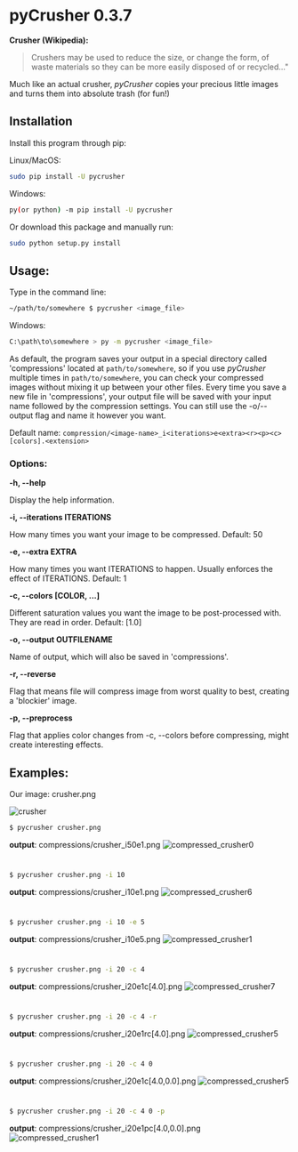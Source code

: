# pyCrusher 0.3.7

**Crusher (Wikipedia):**
>Crushers may be used to reduce the size, or change the form, of waste materials so they can be more easily disposed of or recycled..."

Much like an actual crusher, *pyCrusher* copies your precious little images and turns them into absolute trash (for fun!)

## Installation
Install this program through pip:

Linux/MacOS:
```sh
sudo pip install -U pycrusher
```

Windows:
```sh
py(or python) -m pip install -U pycrusher
```

Or download this package and manually run:
```sh
sudo python setup.py install
```

## Usage:
Type in the command line:
```sh
~/path/to/somewhere $ pycrusher <image_file>
```
Windows:
```sh
C:\path\to\somewhere > py -m pycrusher <image_file>
```
As default, the program saves your output in a special directory called 'compressions' located at `path/to/somewhere`, so if you use *pyCrusher* multiple times in `path/to/somewhere`, you can check your compressed images without mixing it up between your other files.
Every time you save a new file in 'compressions', your output file will be saved with your input name followed by the compression settings. You can still use the -o/--output flag and name it however you want.

Default name: `compression/<image-name>_i<iterations>e<extra><r><p><c>[colors].<extension>`

### Options:

**-h, --help**

Display the help information.

**-i, --iterations ITERATIONS**

How many times you want your image to be compressed. Default: 50

**-e, --extra EXTRA**

How many times you want ITERATIONS to happen. Usually enforces the effect of ITERATIONS. Default: 1

**-c, --colors [COLOR, ...]**

Different saturation values you want the image to be post-processed with. They are read in order. Default: [1.0]

**-o, --output OUTFILENAME**

Name of output, which will also be saved in 'compressions'.

**-r, --reverse**

Flag that means file will compress image from worst quality to best, creating a 'blockier' image.

**-p, --preprocess**

Flag that applies color changes from -c, --colors before compressing, might create interesting effects.

## Examples:
Our image: crusher.png

![crusher](https://cloud.githubusercontent.com/assets/15959626/22045694/f78ef41c-dd02-11e6-9594-cd6b00e02884.png)


```sh
$ pycrusher crusher.png
```
**output**:  compressions/crusher_i50e1.png
![compressed_crusher0](https://cloud.githubusercontent.com/assets/15959626/22045698/fa458d24-dd02-11e6-8265-fdf3b902cded.jpg)
#
```sh
$ pycrusher crusher.png -i 10
```
**output**: compressions/crusher_i10e1.png
![compressed_crusher6](https://cloud.githubusercontent.com/assets/15959626/22045854/0fc4f148-dd04-11e6-9e4d-fd60504fc2d5.jpg)
#
```sh
$ pycrusher crusher.png -i 10 -e 5
```
**output**:  compressions/crusher_i10e5.png
![compressed_crusher1](https://cloud.githubusercontent.com/assets/15959626/22045717/1883c198-dd03-11e6-9e76-4a6cb20c0413.jpg)
#
```sh
$ pycrusher crusher.png -i 20 -c 4
```
**output**: compressions/crusher_i20e1c[4.0].png
![compressed_crusher7](https://cloud.githubusercontent.com/assets/15959626/22045906/63ef3a76-dd04-11e6-9ed0-4080a7c92ab9.jpg)
#
```sh
$ pycrusher crusher.png -i 20 -c 4 -r
```
**output**: compressions/crusher_i20e1rc[4.0].png
![compressed_crusher5](https://cloud.githubusercontent.com/assets/15959626/22492147/6bc72270-e80f-11e6-8e64-fa678fa03b0a.png)
#
```sh
$ pycrusher crusher.png -i 20 -c 4 0
```
**output**:  compressions/crusher_i20e1c[4.0,0.0].png
![compressed_crusher5](https://cloud.githubusercontent.com/assets/15959626/22045830/d62aae5a-dd03-11e6-8efd-a3fb90b42f0b.jpg)
#
```sh
$ pycrusher crusher.png -i 20 -c 4 0 -p
```
**output**: compressions/crusher_i20e1pc[4.0,0.0].png
![compressed_crusher1](https://cloud.githubusercontent.com/assets/15959626/22492096/1640df30-e80f-11e6-94b5-3adedc6771b4.png)
